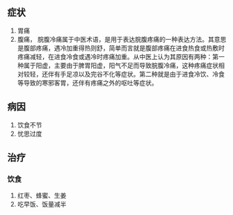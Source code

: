 
## 症状

1. 胃痛
2. 腹痛，
脘腹冷痛属于中医术语，是用于表达脘腹疼痛的一种表达方法。其意思是腹部疼痛，遇冷加重得热则舒，简单而言就是腹部疼痛在进食热食或热敷时疼痛减轻，在进食冷食或遇冷时疼痛加重。从中医上认为其原因有两种：第一种属于阳虚，主要由于脾胃阳虚，阳气不足而导致脘腹冷痛，这种疼痛症状相对较轻，还伴有手足凉以及完谷不化等症状。第二种就是由于进食冷饮、冷食等导致的寒邪客胃，还伴有疼痛之外的呕吐等症状。




## 病因

1. 饮食不节
2. 忧思过度



## 治疗

### 饮食
1. 红枣、蜂蜜、生姜
2. 吃早饭、饭量减半

